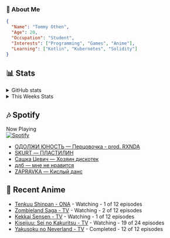 ### 👋 About Me
```json
{
  "Name": "Tommy Othen",
  "Age": 20,
  "Occupation": "Student",
  "Interests": ["Programming", "Games", "Anime"],
  "Learning": ["Kotlin", "Kubernetes", "Solidity"]
}
```

## 📊 Stats
<details>
  <summary>GitHub stats</summary>
  <a href="https://github.com/anuraghazra/github-readme-stats">
    <img src="https://github-readme-stats.vercel.app/api?username=DaSushiAsian&show_icons=true&count_private=true&hide=prs,issues">
  </a>
</details>

<details>
  <summary>This Weeks Stats</summary>
  <a href="https://github.com/anuraghazra/github-readme-stats">
    <img src="https://github-readme-stats.vercel.app/api/wakatime?username=DaSushiAsian&cache_seconds=1800&custom_title=Top Languages">
  </a>
</details>

## 🎶 Spotify
Now Playing\
[![Spotify](https://novatorem-dasushiasian.vercel.app/api/spotify)](https://open.spotify.com/user/g90805640970)
<!-- LASTFM:START -->
* [ОДОЛЖИ ЮНОСТЬ — Перцовочка - prod. RXNDA](https://www.last.fm/music/%D0%9E%D0%94%D0%9E%D0%9B%D0%96%D0%98+%D0%AE%D0%9D%D0%9E%D0%A1%D0%A2%D0%AC/_/%D0%9F%D0%B5%D1%80%D1%86%D0%BE%D0%B2%D0%BE%D1%87%D0%BA%D0%B0+-+prod.+RXNDA)
* [SKURT — ПЛАСТИЛИН](https://www.last.fm/music/SKURT/_/%D0%9F%D0%9B%D0%90%D0%A1%D0%A2%D0%98%D0%9B%D0%98%D0%9D)
* [Сашка Цевич — Хозяин дискотек](https://www.last.fm/music/%D0%A1%D0%B0%D1%88%D0%BA%D0%B0+%D0%A6%D0%B5%D0%B2%D0%B8%D1%87/_/%D0%A5%D0%BE%D0%B7%D1%8F%D0%B8%D0%BD+%D0%B4%D0%B8%D1%81%D0%BA%D0%BE%D1%82%D0%B5%D0%BA)
* [длб — мне не нравится](https://www.last.fm/music/%D0%B4%D0%BB%D0%B1/_/%D0%BC%D0%BD%D0%B5+%D0%BD%D0%B5+%D0%BD%D1%80%D0%B0%D0%B2%D0%B8%D1%82%D1%81%D1%8F)
* [ZAPRAVKA — Кислый данс](https://www.last.fm/music/ZAPRAVKA/_/%D0%9A%D0%B8%D1%81%D0%BB%D1%8B%D0%B9+%D0%B4%D0%B0%D0%BD%D1%81)<!-- LASTFM:END -->

## 🗻 Recent Anime
<!-- ANIME-LIST:START -->
* [Tenkuu Shinpan - ONA](https://myanimelist.net/anime/43690/Tenkuu_Shinpan) - Watching - 1 of 12 episodes
* [Zombieland Saga - TV](https://myanimelist.net/anime/37976/Zombieland_Saga) - Watching - 2 of 12 episodes
* [Kekkai Sensen - TV](https://myanimelist.net/anime/24439/Kekkai_Sensen) - Watching - 1 of 12 episodes
* [Kiseijuu: Sei no Kakuritsu - TV](https://myanimelist.net/anime/22535/Kiseijuu__Sei_no_Kakuritsu) - Watching - 19 of 24 episodes
* [Yakusoku no Neverland - TV](https://myanimelist.net/anime/37779/Yakusoku_no_Neverland) - Completed - 12 of 12 episodes<!-- ANIME-LIST:END -->
